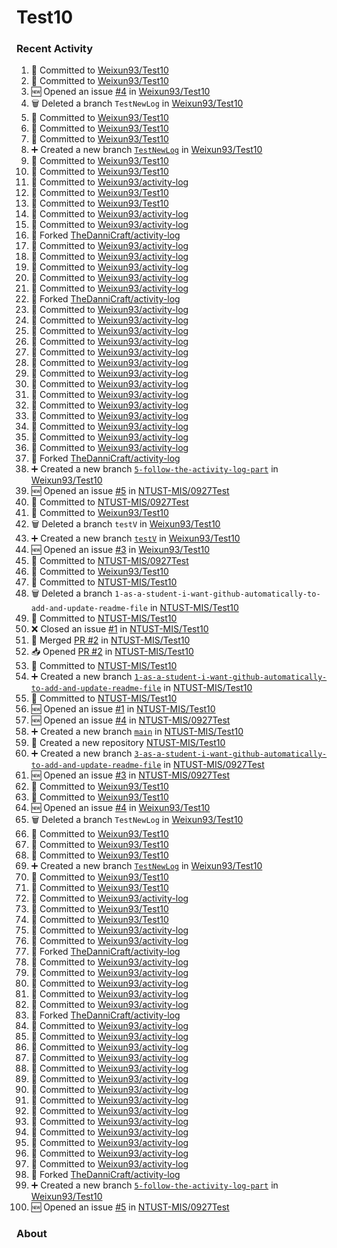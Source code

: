 # Test10

### Recent Activity ###
<!--START_SECTION:activity-->
1. 📝 Committed to [Weixun93/Test10](https://github.com/Weixun93/Test10/commit/8e29c04142e6ee12a2f1b1b0b5267c343c940269)
2. 📝 Committed to [Weixun93/Test10](https://github.com/Weixun93/Test10/commit/63a81d7881212e50f2286923dd8fd1bdc64ae98b)
3. 🆕 Opened an issue [#4](https://github.com/Weixun93/Test10/issues/4) in [Weixun93/Test10](https://github.com/Weixun93/Test10)
4. 🗑️ Deleted a branch `TestNewLog` in [Weixun93/Test10](https://github.com/Weixun93/Test10)
5. 📝 Committed to [Weixun93/Test10](https://github.com/Weixun93/Test10/commit/a52d5d28d639447e64e7dcb0def07dc3ed6bb457)
6. 📝 Committed to [Weixun93/Test10](https://github.com/Weixun93/Test10/commit/a671737e8f3c74063bbb7a01becdc6b298f395e3)
7. 📝 Committed to [Weixun93/Test10](https://github.com/Weixun93/Test10/commit/d7c197e844785088672cfacff49819293b4d3455)
8. ➕ Created a new branch [`TestNewLog`](https://github.com/Weixun93/Test10/tree/TestNewLog) in [Weixun93/Test10](https://github.com/Weixun93/Test10)
9. 📝 Committed to [Weixun93/Test10](https://github.com/Weixun93/Test10/commit/0c136297c257a177ebe23802eed261e89b4b2e01)
10. 📝 Committed to [Weixun93/Test10](https://github.com/Weixun93/Test10/commit/67e4a7a2d2503a632905a2fbe866206fe0ecd80f)
11. 📝 Committed to [Weixun93/activity-log](https://github.com/Weixun93/activity-log/commit/7aef00bf432a5d9bef01a245c08e9f54b670caf8)
12. 📝 Committed to [Weixun93/Test10](https://github.com/Weixun93/Test10/commit/0fb65793ed98b95fcca4bd3590576384acaa9de0)
13. 📝 Committed to [Weixun93/Test10](https://github.com/Weixun93/Test10/commit/14ac2f227d4456f2970eba5b7a558d52d9d3476d)
14. 📝 Committed to [Weixun93/activity-log](https://github.com/Weixun93/activity-log/commit/592211aeab32c18f97b5d6ea32d9844b07e8533b)
15. 📝 Committed to [Weixun93/activity-log](https://github.com/Weixun93/activity-log/commit/6d274064dd209f7483eb3fc2f79ecf0c86893378)
16. 🍴 Forked [TheDanniCraft/activity-log](https://github.com/TheDanniCraft/activity-log)
17. 📝 Committed to [Weixun93/activity-log](https://github.com/Weixun93/activity-log/commit/8d93d8ddbe05a926c793e33fdc4f003e95c96782)
18. 📝 Committed to [Weixun93/activity-log](https://github.com/Weixun93/activity-log/commit/c915ac27ee7bcb0a31c96b9003ba76f6d3188cd3)
19. 📝 Committed to [Weixun93/activity-log](https://github.com/Weixun93/activity-log/commit/413e2c5bfcc290f5643a5bbbd5318844086b0c64)
20. 📝 Committed to [Weixun93/activity-log](https://github.com/Weixun93/activity-log/commit/52a3ab284e7407f1b1166e3f90350d1260044c31)
21. 📝 Committed to [Weixun93/activity-log](https://github.com/Weixun93/activity-log/commit/fd4fa69183e19bc44a7c839aa31b01fc15d1dce7)
22. 🍴 Forked [TheDanniCraft/activity-log](https://github.com/TheDanniCraft/activity-log)
23. 📝 Committed to [Weixun93/activity-log](https://github.com/Weixun93/activity-log/commit/3106dad5684bfa5929e481eb72671c8df2e9ec8c)
24. 📝 Committed to [Weixun93/activity-log](https://github.com/Weixun93/activity-log/commit/f7f688cdc6f9562ffd646ab841550e609aaa5022)
25. 📝 Committed to [Weixun93/activity-log](https://github.com/Weixun93/activity-log/commit/74cd7f19ba9bf67e0d5e78dca625b3e3397528ce)
26. 📝 Committed to [Weixun93/activity-log](https://github.com/Weixun93/activity-log/commit/355337fd8845d7d853769706a5ef7b9218860cfb)
27. 📝 Committed to [Weixun93/activity-log](https://github.com/Weixun93/activity-log/commit/ae7c0661ad4ec1942138a031f1871dad61e8488a)
28. 📝 Committed to [Weixun93/activity-log](https://github.com/Weixun93/activity-log/commit/ab13bdd741ffdabe14231cc327e35877406bd9af)
29. 📝 Committed to [Weixun93/activity-log](https://github.com/Weixun93/activity-log/commit/d8ed5fee1561ad228c4e95899d4b5b920ac3547d)
30. 📝 Committed to [Weixun93/activity-log](https://github.com/Weixun93/activity-log/commit/38cd3e5ccb571aa01fb81c4891daac5b695771fb)
31. 📝 Committed to [Weixun93/activity-log](https://github.com/Weixun93/activity-log/commit/19d2b756064a3b6d37ea2c16cd78f06a8b64b602)
32. 📝 Committed to [Weixun93/activity-log](https://github.com/Weixun93/activity-log/commit/3c9ec04c2c2705bfe556acc6df861068ca916480)
33. 📝 Committed to [Weixun93/activity-log](https://github.com/Weixun93/activity-log/commit/2c0c4e473013330c95780f6f4c55a0a63d738f0f)
34. 📝 Committed to [Weixun93/activity-log](https://github.com/Weixun93/activity-log/commit/89073a76b0469d1c6bc2eb42c06707093e0fef8a)
35. 📝 Committed to [Weixun93/activity-log](https://github.com/Weixun93/activity-log/commit/7d7fe93446aa227ec714018cb3ea4f32f5bdead3)
36. 📝 Committed to [Weixun93/activity-log](https://github.com/Weixun93/activity-log/commit/33891bb883f801fd07b22ca48d6672d266809dd4)
37. 🍴 Forked [TheDanniCraft/activity-log](https://github.com/TheDanniCraft/activity-log)
38. ➕ Created a new branch [`5-follow-the-activity-log-part`](https://github.com/Weixun93/Test10/tree/5-follow-the-activity-log-part) in [Weixun93/Test10](https://github.com/Weixun93/Test10)
39. 🆕 Opened an issue [#5](https://github.com/NTUST-MIS/0927Test/issues/5) in [NTUST-MIS/0927Test](https://github.com/NTUST-MIS/0927Test)
40. 📝 Committed to [NTUST-MIS/0927Test](https://github.com/NTUST-MIS/0927Test/commit/660210c0eb79e7cf471d47b77592827de244e0fe)
41. 📝 Committed to [Weixun93/Test10](https://github.com/Weixun93/Test10/commit/a04ab5b8bab4e1801b96f593523874b0ef215df8)
42. 🗑️ Deleted a branch `testV` in [Weixun93/Test10](https://github.com/Weixun93/Test10)
43. ➕ Created a new branch [`testV`](https://github.com/Weixun93/Test10/tree/testV) in [Weixun93/Test10](https://github.com/Weixun93/Test10)
44. 🆕 Opened an issue [#3](https://github.com/Weixun93/Test10/issues/3) in [Weixun93/Test10](https://github.com/Weixun93/Test10)
45. 📝 Committed to [NTUST-MIS/0927Test](https://github.com/NTUST-MIS/0927Test/commit/0fc530620f50d57ebaab1e454830a1e600706b0c)
46. 📝 Committed to [Weixun93/Test10](https://github.com/Weixun93/Test10/commit/94e1185b26d5fbd5cd09904e914c99984dff03ea)
47. 📝 Committed to [NTUST-MIS/Test10](https://github.com/NTUST-MIS/Test10/commit/991d9b2950a73c9d616881d23eda077bbf31263a)
48. 🗑️ Deleted a branch `1-as-a-student-i-want-github-automatically-to-add-and-update-readme-file` in [NTUST-MIS/Test10](https://github.com/NTUST-MIS/Test10)
49. 📝 Committed to [NTUST-MIS/Test10](https://github.com/NTUST-MIS/Test10/commit/483c67510af5ec5b2236e70d4d104cc52ee8c71e)
50. ❌ Closed an issue [#1](https://github.com/NTUST-MIS/Test10/issues/1) in [NTUST-MIS/Test10](https://github.com/NTUST-MIS/Test10)
51. 🔀 Merged [PR #2](https://github.com/NTUST-MIS/Test10/pull/2) in [NTUST-MIS/Test10](https://github.com/NTUST-MIS/Test10)
52. 📥 Opened [PR #2](https://github.com/NTUST-MIS/Test10/pull/2) in [NTUST-MIS/Test10](https://github.com/NTUST-MIS/Test10)
53. 📝 Committed to [NTUST-MIS/Test10](https://github.com/NTUST-MIS/Test10/commit/483c67510af5ec5b2236e70d4d104cc52ee8c71e)
54. ➕ Created a new branch [`1-as-a-student-i-want-github-automatically-to-add-and-update-readme-file`](https://github.com/NTUST-MIS/Test10/tree/1-as-a-student-i-want-github-automatically-to-add-and-update-readme-file) in [NTUST-MIS/Test10](https://github.com/NTUST-MIS/Test10)
55. 📝 Committed to [NTUST-MIS/Test10](https://github.com/NTUST-MIS/Test10/commit/73a315f9572bbdee79c5e540242ce23d74f0d3b2)
56. 🆕 Opened an issue [#1](https://github.com/NTUST-MIS/Test10/issues/1) in [NTUST-MIS/Test10](https://github.com/NTUST-MIS/Test10)
57. 🆕 Opened an issue [#4](https://github.com/NTUST-MIS/0927Test/issues/4) in [NTUST-MIS/0927Test](https://github.com/NTUST-MIS/0927Test)
58. ➕ Created a new branch [`main`](https://github.com/NTUST-MIS/Test10/tree/main) in [NTUST-MIS/Test10](https://github.com/NTUST-MIS/Test10)
59. 🎉 Created a new repository [NTUST-MIS/Test10](https://github.com/NTUST-MIS/Test10)
60. ➕ Created a new branch [`3-as-a-student-i-want-github-automatically-to-add-and-update-readme-file`](https://github.com/NTUST-MIS/0927Test/tree/3-as-a-student-i-want-github-automatically-to-add-and-update-readme-file) in [NTUST-MIS/0927Test](https://github.com/NTUST-MIS/0927Test)
61. 🆕 Opened an issue [#3](https://github.com/NTUST-MIS/0927Test/issues/3) in [NTUST-MIS/0927Test](https://github.com/NTUST-MIS/0927Test)
62. 📝 Committed to [Weixun93/Test10](https://github.com/Weixun93/Test10/commit/8e29c04142e6ee12a2f1b1b0b5267c343c940269)
63. 📝 Committed to [Weixun93/Test10](https://github.com/Weixun93/Test10/commit/63a81d7881212e50f2286923dd8fd1bdc64ae98b)
64. 🆕 Opened an issue [#4](https://github.com/Weixun93/Test10/issues/4) in [Weixun93/Test10](https://github.com/Weixun93/Test10)
65. 🗑️ Deleted a branch `TestNewLog` in [Weixun93/Test10](https://github.com/Weixun93/Test10)
66. 📝 Committed to [Weixun93/Test10](https://github.com/Weixun93/Test10/commit/a52d5d28d639447e64e7dcb0def07dc3ed6bb457)
67. 📝 Committed to [Weixun93/Test10](https://github.com/Weixun93/Test10/commit/a671737e8f3c74063bbb7a01becdc6b298f395e3)
68. 📝 Committed to [Weixun93/Test10](https://github.com/Weixun93/Test10/commit/d7c197e844785088672cfacff49819293b4d3455)
69. ➕ Created a new branch [`TestNewLog`](https://github.com/Weixun93/Test10/tree/TestNewLog) in [Weixun93/Test10](https://github.com/Weixun93/Test10)
70. 📝 Committed to [Weixun93/Test10](https://github.com/Weixun93/Test10/commit/0c136297c257a177ebe23802eed261e89b4b2e01)
71. 📝 Committed to [Weixun93/Test10](https://github.com/Weixun93/Test10/commit/67e4a7a2d2503a632905a2fbe866206fe0ecd80f)
72. 📝 Committed to [Weixun93/activity-log](https://github.com/Weixun93/activity-log/commit/7aef00bf432a5d9bef01a245c08e9f54b670caf8)
73. 📝 Committed to [Weixun93/Test10](https://github.com/Weixun93/Test10/commit/0fb65793ed98b95fcca4bd3590576384acaa9de0)
74. 📝 Committed to [Weixun93/Test10](https://github.com/Weixun93/Test10/commit/14ac2f227d4456f2970eba5b7a558d52d9d3476d)
75. 📝 Committed to [Weixun93/activity-log](https://github.com/Weixun93/activity-log/commit/592211aeab32c18f97b5d6ea32d9844b07e8533b)
76. 📝 Committed to [Weixun93/activity-log](https://github.com/Weixun93/activity-log/commit/6d274064dd209f7483eb3fc2f79ecf0c86893378)
77. 🍴 Forked [TheDanniCraft/activity-log](https://github.com/TheDanniCraft/activity-log)
78. 📝 Committed to [Weixun93/activity-log](https://github.com/Weixun93/activity-log/commit/8d93d8ddbe05a926c793e33fdc4f003e95c96782)
79. 📝 Committed to [Weixun93/activity-log](https://github.com/Weixun93/activity-log/commit/c915ac27ee7bcb0a31c96b9003ba76f6d3188cd3)
80. 📝 Committed to [Weixun93/activity-log](https://github.com/Weixun93/activity-log/commit/413e2c5bfcc290f5643a5bbbd5318844086b0c64)
81. 📝 Committed to [Weixun93/activity-log](https://github.com/Weixun93/activity-log/commit/52a3ab284e7407f1b1166e3f90350d1260044c31)
82. 📝 Committed to [Weixun93/activity-log](https://github.com/Weixun93/activity-log/commit/fd4fa69183e19bc44a7c839aa31b01fc15d1dce7)
83. 🍴 Forked [TheDanniCraft/activity-log](https://github.com/TheDanniCraft/activity-log)
84. 📝 Committed to [Weixun93/activity-log](https://github.com/Weixun93/activity-log/commit/3106dad5684bfa5929e481eb72671c8df2e9ec8c)
85. 📝 Committed to [Weixun93/activity-log](https://github.com/Weixun93/activity-log/commit/f7f688cdc6f9562ffd646ab841550e609aaa5022)
86. 📝 Committed to [Weixun93/activity-log](https://github.com/Weixun93/activity-log/commit/74cd7f19ba9bf67e0d5e78dca625b3e3397528ce)
87. 📝 Committed to [Weixun93/activity-log](https://github.com/Weixun93/activity-log/commit/355337fd8845d7d853769706a5ef7b9218860cfb)
88. 📝 Committed to [Weixun93/activity-log](https://github.com/Weixun93/activity-log/commit/ae7c0661ad4ec1942138a031f1871dad61e8488a)
89. 📝 Committed to [Weixun93/activity-log](https://github.com/Weixun93/activity-log/commit/ab13bdd741ffdabe14231cc327e35877406bd9af)
90. 📝 Committed to [Weixun93/activity-log](https://github.com/Weixun93/activity-log/commit/d8ed5fee1561ad228c4e95899d4b5b920ac3547d)
91. 📝 Committed to [Weixun93/activity-log](https://github.com/Weixun93/activity-log/commit/38cd3e5ccb571aa01fb81c4891daac5b695771fb)
92. 📝 Committed to [Weixun93/activity-log](https://github.com/Weixun93/activity-log/commit/19d2b756064a3b6d37ea2c16cd78f06a8b64b602)
93. 📝 Committed to [Weixun93/activity-log](https://github.com/Weixun93/activity-log/commit/3c9ec04c2c2705bfe556acc6df861068ca916480)
94. 📝 Committed to [Weixun93/activity-log](https://github.com/Weixun93/activity-log/commit/2c0c4e473013330c95780f6f4c55a0a63d738f0f)
95. 📝 Committed to [Weixun93/activity-log](https://github.com/Weixun93/activity-log/commit/89073a76b0469d1c6bc2eb42c06707093e0fef8a)
96. 📝 Committed to [Weixun93/activity-log](https://github.com/Weixun93/activity-log/commit/7d7fe93446aa227ec714018cb3ea4f32f5bdead3)
97. 📝 Committed to [Weixun93/activity-log](https://github.com/Weixun93/activity-log/commit/33891bb883f801fd07b22ca48d6672d266809dd4)
98. 🍴 Forked [TheDanniCraft/activity-log](https://github.com/TheDanniCraft/activity-log)
99. ➕ Created a new branch [`5-follow-the-activity-log-part`](https://github.com/Weixun93/Test10/tree/5-follow-the-activity-log-part) in [Weixun93/Test10](https://github.com/Weixun93/Test10)
100. 🆕 Opened an issue [#5](https://github.com/NTUST-MIS/0927Test/issues/5) in [NTUST-MIS/0927Test](https://github.com/NTUST-MIS/0927Test)
<!--END_SECTION:activity-->

### About ###
